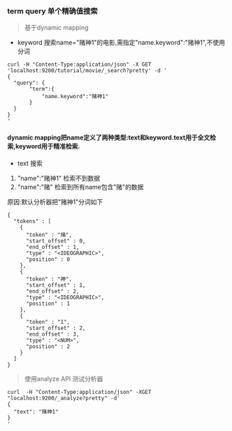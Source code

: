 ### term query 单个精确值搜索

> 基于dynamic mapping

* keyword 搜索name="赌神1"的电影,需指定"name.keyword":"赌神1",不使用分词              
```
curl -H "Content-Type:application/json" -X GET 'localhost:9200/tutorial/movie/_search?pretty' -d '
{
  "query": {
       "term":{
           "name.keyword":"赌神1"
       }
  }
}
'
```
#### dynamic mapping把name定义了两种类型:text和keyword.text用于全文检索,keyword用于精准检索.

* text 搜索
1. "name":"赌神1" 检索不到数据
2. "name":"赌"    检索到所有name包含"赌"的数据 
 
原因:默认分析器把"赌神1"分词如下
```
{
  "tokens" : [
    {
      "token" : "赌",
      "start_offset" : 0,
      "end_offset" : 1,
      "type" : "<IDEOGRAPHIC>",
      "position" : 0
    },
    {
      "token" : "神",
      "start_offset" : 1,
      "end_offset" : 2,
      "type" : "<IDEOGRAPHIC>",
      "position" : 1
    },
    {
      "token" : "1",
      "start_offset" : 2,
      "end_offset" : 3,
      "type" : "<NUM>",
      "position" : 2
    }
  ]
}
``` 

      
> 使用analyze API 测试分析器
```
curl  -H "Content-Type:application/json" -XGET "localhost:9200/_analyze?pretty" -d'
{
  "text": "赌神1"
}
'
```

